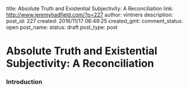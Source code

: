 title: Absolute Truth and Existential Subjectivity: A Reconciliation
link: http://www.jeremyhadfield.com/?p=227
author: vintners
description: 
post_id: 227
created: 2016/11/17 06:49:25
created_gmt: 
comment_status: open
post_name: 
status: draft
post_type: post

# Absolute Truth and Existential Subjectivity: A Reconciliation

### Introduction